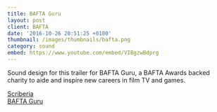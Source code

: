```yaml
---
title: BAFTA Guru
layout: post
client: BAFTA
date: '2016-10-26 20:51:25 +0100'
thumbnail: /images/thumbnails/bafta.png
category: sound
embed: https://www.youtube.com/embed/VIBgzwBdprg
---
```


Sound design for this trailer for BAFTA Guru, a BAFTA Awards backed charity to aide and inspire new careers in film TV and games.

[Scriberia](http://www.scriberia.co.uk/)  
[BAFTA Guru](http://guru.bafta.org/)
